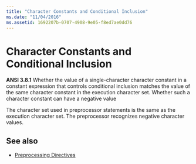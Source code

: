 ```yaml
---
title: "Character Constants and Conditional Inclusion"
ms.date: "11/04/2016"
ms.assetid: 1692207b-0707-4908-9e05-f8ed7ae0dd76
---
```

# Character Constants and Conditional Inclusion

**ANSI 3.8.1** Whether the value of a single-character character constant in a constant expression that controls conditional inclusion matches the value of the same character constant in the execution character set. Whether such a character constant can have a negative value

The character set used in preprocessor statements is the same as the execution character set. The preprocessor recognizes negative character values.

## See also

- [Preprocessing Directives](../c-language/preprocessing-directives.md)
